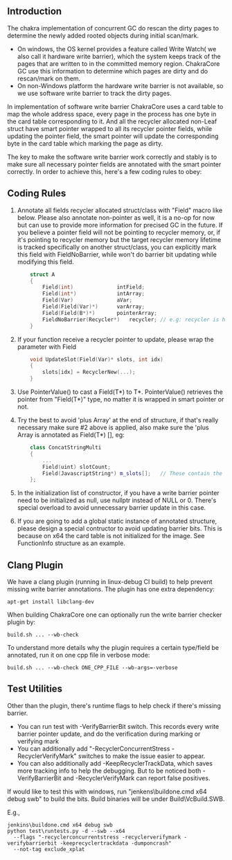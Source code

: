 ## Introduction

The chakra implementation of concurrent GC do rescan the dirty pages to determine the newly added rooted objects during initial scan/mark. 
- On windows, the OS kernel provides a feature called Write Watch( we also call it hardware write barrier), which the system keeps track of the pages that are written to in the committed memory region. ChakraCore GC use this information to determine which pages are dirty and do rescan/mark on them. 
- On non-Windows platform the hardware write barrier is not available, so we use software write barrier to track the dirty pages. 

In implementation of software write barrier ChakraCore uses a card table to map the whole address space, every page in the process has one byte in the card table corresponding to it. And all the recycler allocated non-Leaf struct have smart pointer wrapped to all its recycler pointer fields, while updating the pointer field, the smart pointer will update the corresponding byte in the card table which marking the page as dirty. 

The key to make the software write barrier work correctly and stably is to make sure all necessary pointer fields are annotated with the smart pointer correctly. In order to achieve this, here's a few coding rules to obey:

## Coding Rules

1. Annotate all fields recycler allocated struct/class with "Field" macro like below. Please also annotate non-pointer as well, it is a no-op for now but can use to provide more information for precised GC in the future. If you believe a pointer field will not be pointing to recycler memory, or, if it's pointing to recycler memory but the target recycler memory lifetime is tracked specifically on another struct/class, you can explicitly mark this field with FieldNoBarrier, while won't do barrier bit updating while modifying this field.
    ```c++
        struct A
        {
            Field(int)              intField;
            Field(int*)             intArray;
            Field(Var)              aVar;
            Field(Field(Var)*)      varArray;
            Field(Field(B*)*)       pointerArray;
            FieldNoBarrier(Recycler*)   recycler; // e.g: recycler is heap allocated
        }
    ```

2. If your function receive a recycler pointer to update, please wrap the parameter with Field
    ```c++
        void UpdateSlot(Field(Var)* slots, int idx)
        {
            slots[idx] = RecyclerNew(...);
        }
    ```

3. Use PointerValue() to cast a Field(T\*) to T\*. PointerValue() retrieves the pointer from "Field(T\*)" type, no matter it is wrapped in smart pointer or not.

4. Try the best to avoid 'plus Array' at the end of structure, if that's really necessary make sure #2 above is applied, also make sure the 'plus Array is annotated as Field(T*) [], eg:
    ```c++
        class ConcatStringMulti
        {
            ...
            Field(uint) slotCount;
            Field(JavascriptString*) m_slots[];   // These contain the child nodes.
        };
    ```

5. In the initialization list of constructor, if you have a write barrier pointer need to be initialized as null, use nullptr instead of NULL or 0. There's special overload to avoid unnecessary barrier update in this case.

6. If you are going to add a global static instance of annotated structure, please design a special contructor to avoid updating barrier bits. This is because on x64 the card table is not initialized for the image. See FunctionInfo structure as an example.


## Clang Plugin

We have a clang plugin (running in linux-debug CI build) to
help prevent missing write barrier annotations. The plugin
has one extra dependency:

```
apt-get install libclang-dev
```

When building ChakraCore one can optionally run the write
barrier checker plugin by:

```
build.sh ... --wb-check
```

To understand more details why the plugin requires a
certain type/field be annotated, run it on one cpp file
in verbose mode:

```
build.sh ... --wb-check ONE_CPP_FILE --wb-args=-verbose
```

## Test Utilities

Other than the plugin, there's runtime flags to help check if there's missing barrier. 
- You can run test with -VerifyBarrierBit switch. This records every write barrier pointer update, and do the verification during marking or verifying mark
- You can additionally add "-RecyclerConcurrentStress -RecyclerVerifyMark" switches to make the issue easier to appear.
- You can also additionally add -KeepRecyclerTrackData, which saves more tracking info to help the debugging.
But to be noticed both -VerifyBarrierBit and -RecyclerVerifyMark can report false positives.

If would like to test this with windows, run "jenkens\buildone.cmd x64 debug swb"
to build the bits. Build binaries will be under Build\VcBuild.SWB\.

E.g.,
```
jenkins\buildone.cmd x64 debug swb
python test\runtests.py -d --swb --x64
  --flags "-recyclerconcurrentstress -recyclerverifymark -verifybarrierbit -keeprecyclertrackdata -dumponcrash"
  --not-tag exclude_xplat
```

